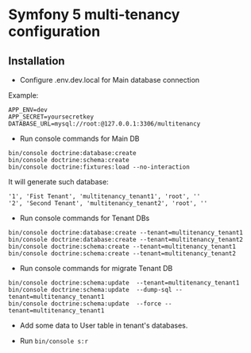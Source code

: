 # Symfony 5 multi-tenancy configuration #

## Installation ##
* Configure .env.dev.local for Main database connection

Example:

```
APP_ENV=dev
APP_SECRET=yoursecretkey
DATABASE_URL=mysql://root:@127.0.0.1:3306/multitenancy
```
* Run console commands for Main DB

```
bin/console doctrine:database:create
bin/console doctrine:schema:create
bin/console doctrine:fixtures:load --no-interaction
```

It will generate such database:

```
'1', 'Fist Tenant', 'multitenancy_tenant1', 'root', ''
'2', 'Second Tenant', 'multitenancy_tenant2', 'root', ''
```

* Run console commands for Tenant DBs

```
bin/console doctrine:database:create --tenant=multitenancy_tenant1
bin/console doctrine:database:create --tenant=multitenancy_tenant2
bin/console doctrine:schema:create --tenant=multitenancy_tenant1
bin/console doctrine:schema:create --tenant=multitenancy_tenant2
```

* Run console commands for migrate Tenant DB

```
bin/console doctrine:schema:update  --tenant=multitenancy_tenant1
bin/console doctrine:schema:update  --dump-sql --tenant=multitenancy_tenant1
bin/console doctrine:schema:update  --force --tenant=multitenancy_tenant1  
```

* Add some data to User table in tenant's databases.

* Run ```bin/console s:r```
